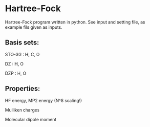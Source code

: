 # Hartree-Fock

Hartree-Fock program written in python. See input and setting file, as example fils given as inputs.

## Basis sets:

STO-3G  : H, C, O

DZ      : H, O

DZP     : H, O

## Properties:

HF energy, MP2 energy (N^8 scaling!)

Mulliken charges

Molecular dipole moment
